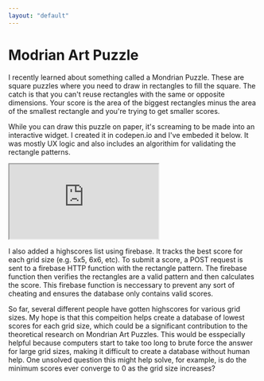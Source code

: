 ```yaml
--- 
layout: "default"
---
```

# Modrian Art Puzzle

I recently learned about something called a Mondrian Puzzle. These are square puzzles where you need to draw in rectangles to fill the square. The catch is that you can't reuse rectangles with the same or opposite dimensions. Your score is the area of the biggest rectangles minus the area of the smallest rectangle and you're trying to get smaller scores.

While you can draw this puzzle on paper, it's screaming to be made into an interactive widget. I created it in codepen.io and I've embeded it below.  It was mostly UX logic and also includes an algorithim for validating the rectangle patterns. 

<iframe src="http://blog.benlorantfy.com/lab/mondrian/"></iframe>

I also added a highscores list using firebase.  It tracks the best score for each grid size (e.g. 5x5, 6x6, etc). To submit a score, a POST request is sent to a firebase HTTP function with the rectangle pattern. The firebase function then verifies the rectangles are a valid pattern and then calculates the score. This firebase function is neccessary to prevent any sort of cheating and ensures the database only contains valid scores. 

So far, several different people have gotten highscores for various grid sizes. My hope is that this compeition helps create a database of lowest scores for each grid size, which could be a significant contribution to the theoretical research on Mondrian Art Puzzles.  This would be esspecially helpful because computers start to take too long to brute force the answer for large grid sizes, making it difficult to create a database without human help. One unsolved question this might help solve, for example, is do the minimum scores ever converge to 0 as the grid size increases? 